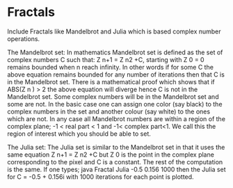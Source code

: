 # Fractals
Include Fractals like Mandelbrot and Julia which is based complex number operations.

The Mandelbrot set: In mathematics Mandelbrot set is defined as the set of complex numbers C such
that: Z n+1 = Z n2 +C, starting with Z 0 = 0 remains bounded when n reach infinity. In other words if for
some C the above equation remains bounded for any number of iterations then that C is in the
Mandelbrot set. There is a mathematical proof which shows that if ABS(Z n ) > 2 the above equation will
diverge hence C is not in the Mandelbrot set. Some complex numbers will be in the Mandelbrot set and
some are not. In the basic case one can assign one color (say black) to the complex numbers in the set
and another colour (say white) to the ones which are not.
In any case all Mandelbrot numbers are within a region of the complex plane; -1 < real part < 1 and -1<
complex part<1. We call this the region of interest which you should be able to set.

The Julia set: The Julia set is similar to the Mandelbrot set in that it uses the same equation Z n+1 =
Z n2 +C but Z 0 is the point in the complex plane corresponding to the pixel and C is a constant. The rest
of the computation is the same. If one types; java Fractal Julia -0.5 0.156 1000 then the Julia set for 
C = -0.5 + 0.156i with 1000 iterations for each point is plotted.
